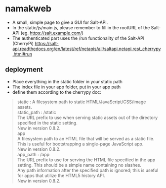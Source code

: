 # namakweb
* A small, simple page to give a GUI for Salt-API.  
* In the static/js/main.js, please remember to fill in the rootURL of the Salt-API (eg. https://salt.example.com/)
* The authenticated part uses the /run functionality of the Salt-API (CherryPi) https://salt-api.readthedocs.org/en/latest/ref/netapis/all/saltapi.netapi.rest_cherrypy.html#run

## deployment
* Place everything in the static folder in your static path
* The index file in your app folder, put in your app path
* define them according to the cherrypy doc:


> static : A filesystem path to static HTML/JavaScript/CSS/image assets.<br>
> static_path : /static<br>
> The URL prefix to use when serving static assets out of the directory specified in the static setting.<br>
> New in version 0.8.2.<br>
> app<br>
> A filesystem path to an HTML file that will be served as a static file. This is useful for bootstrapping a single-page JavaScript app.<br>
> New in version 0.8.2.<br>
> app_path : /app<br>
> The URL prefix to use for serving the HTML file specified in the app setting. This should be a simple name containing no slashes.<br>
> Any path information after the specified path is ignored; this is useful for apps that utilize the HTML5 history API.<br>
> New in version 0.8.2.<br>



